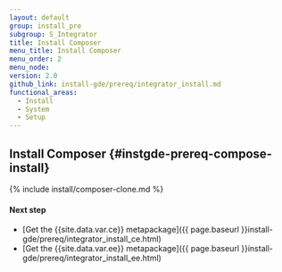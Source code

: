 ```yaml
---
layout: default
group: install_pre
subgroup: S_Integrator
title: Install Composer
menu_title: Install Composer
menu_order: 2
menu_node:
version: 2.0
github_link: install-gde/prereq/integrator_install.md
functional_areas:
  - Install
  - System
  - Setup
---
```


## Install Composer {#instgde-prereq-compose-install}

{% include install/composer-clone.md %}

#### Next step
*	[Get the {{site.data.var.ce}} metapackage]({{ page.baseurl }}install-gde/prereq/integrator_install_ce.html)
*	[Get the {{site.data.var.ee}} metapackage]({{ page.baseurl }}install-gde/prereq/integrator_install_ee.html)